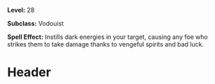 <!-- TITLE: Bad Mojo -->
<!-- SUBTITLE:  -->

**Level:** 28

**Subclass:** Vodouist

**Spell Effect:** Instills dark energies in your target, causing any foe who strikes them to take damage thanks to vengeful spirits and bad luck.

# Header